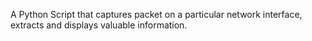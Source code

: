 A Python Script that captures packet on a particular network interface, extracts and displays valuable information.

